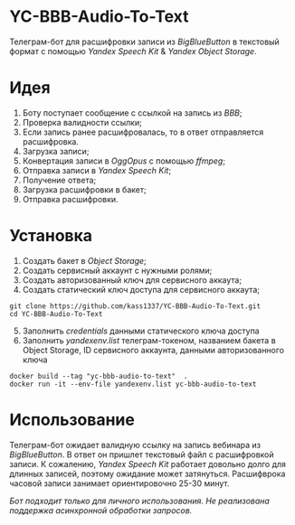 # YC-BBB-Audio-To-Text
Телеграм-бот для расшифровки записи из *BigBlueButton* в текстовый формат с помощью *Yandex Speech Kit* & *Yandex Object Storage*.
# Идея
1. Боту поступает сообщение с ссылкой на запись из *BBB*;
2. Проверка валидности ссылки;
3. Если запись ранее расшифровалась, то в ответ отправляется расшифровка.
4. Загрузка записи;
5. Конвертация записи в *OggOpus* с помощью *ffmpeg*;
6. Отправка записи в *Yandex Speech Kit*;
7. Получение ответа;
8. Загрузка расшифровки в бакет;
9. Отправка расшифровки.

# Установка
1. Создать бакет в *Object Storage*;
2. Создать сервисный аккаунт с нужными ролями;
3. Создать авторизованный ключ для сервисного аккаута;
4. Создать статический ключ доступа для сервисного аккаута;
```
git clone https://github.com/kass1337/YC-BBB-Audio-To-Text.git
cd YC-BBB-Audio-To-Text
```
5. Заполнить *credentials* данными статического ключа доступа
6. Заполнить *yandexenv.list* телеграм-токеном, названием бакета в Object Storage, ID сервисного аккаунта, данными авторизованного ключа
```
docker build --tag "yc-bbb-audio-to-text"  .
docker run -it --env-file yandexenv.list yc-bbb-audio-to-text
```
# Использование
Телеграм-бот ожидает валидную ссылку на запись вебинара из *BigBlueButton*. В ответ он пришлет текстовый файл с расшифровкой записи. К сожалению, *Yandex Speech Kit* работает довольно долго для длинных записей, поэтому ожидание может затянуться. Расшифврока часовой записи занимает ориентировочно 25-30 минут.

*Бот подходит только для личного использования. Не реализована поддержка асинхронной обработки запросов.*
